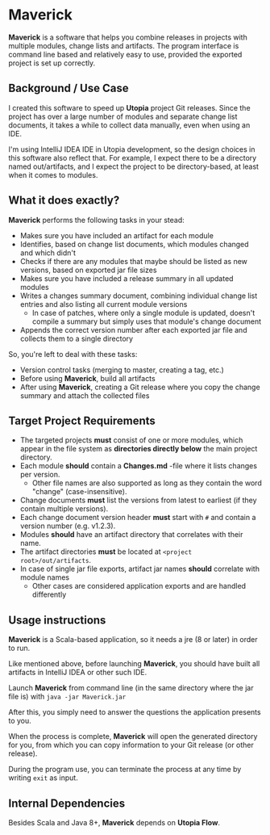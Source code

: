 # Maverick
**Maverick** is a software that helps you combine releases in projects with multiple modules, change lists and artifacts. 
The program interface is command line based and relatively easy to use, provided the exported project is set up 
correctly.

## Background / Use Case
I created this software to speed up **Utopia** project Git releases. Since the project has over a large number of 
modules and separate change list documents, it takes a while to collect data manually, even when using an IDE.

I'm using IntelliJ IDEA IDE in Utopia development, so the design choices in this software also reflect that. 
For example, I expect there to be a directory named out/artifacts, and I expect the project to be directory-based, 
at least when it comes to modules.

## What it does exactly?
**Maverick** performs the following tasks in your stead:
- Makes sure you have included an artifact for each module
- Identifies, based on change list documents, which modules changed and which didn't
- Checks if there are any modules that maybe should be listed as new versions, based on exported jar file sizes
- Makes sure you have included a release summary in all updated modules
- Writes a changes summary document, combining individual change list entries and also listing all 
  current module versions
  - In case of patches, where only a single module is updated, doesn't compile a summary but simply uses that module's 
    change document
- Appends the correct version number after each exported jar file and collects them to a single directory

So, you're left to deal with these tasks:
- Version control tasks (merging to master, creating a tag, etc.)
- Before using **Maverick**, build all artifacts
- After using **Maverick**, creating a Git release where you copy the change summary and attach the collected files

## Target Project Requirements
- The targeted projects **must** consist of one or more modules, which appear in the file system as 
  **directories directly below** the main project directory.
- Each module **should** contain a **Changes.md** -file where it lists changes per version.
  - Other file names are also supported as long as they contain the word "change" (case-insensitive).
- Change documents **must** list the versions from latest to earliest (if they contain multiple versions). 
- Each change document version header **must** start with `#` and contain a version number (e.g. v1.2.3).
- Modules **should** have an artifact directory that correlates with their name.
- The artifact directories **must** be located at `<project root>/out/artifacts`.
- In case of single jar file exports, artifact jar names **should** correlate with module names
  - Other cases are considered application exports and are handled differently

## Usage instructions
**Maverick** is a Scala-based application, so it needs a jre (8 or later) in order to run.

Like mentioned above, before launching **Maverick**, you should have built all artifacts in IntelliJ IDEA or other 
such IDE.

Launch **Maverick** from command line (in the same directory where the jar file is) with `java -jar Maverick.jar`

After this, you simply need to answer the questions the application presents to you.

When the process is complete, **Maverick** will open the generated directory for you, from which you can copy 
information to your Git release (or other release).

During the program use, you can terminate the process at any time by writing `exit` as input.

## Internal Dependencies
Besides Scala and Java 8+, **Maverick** depends on **Utopia Flow**.
